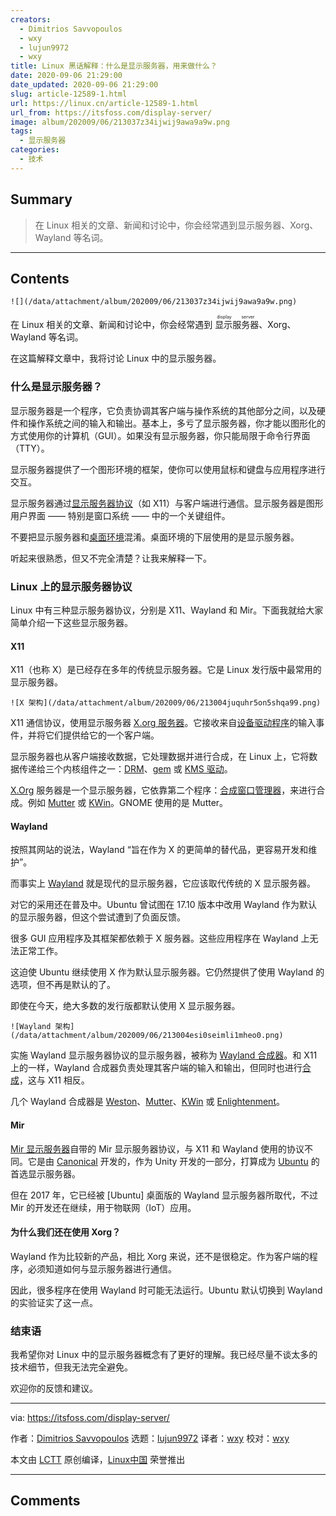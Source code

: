 ```yaml
---
creators:
  - Dimitrios Savvopoulos
  - wxy
  - lujun9972
  - wxy
title: Linux 黑话解释：什么是显示服务器，用来做什么？
date: 2020-09-06 21:29:00
date_updated: 2020-09-06 21:29:00
slug: article-12589-1.html
url: https://linux.cn/article-12589-1.html
url_from: https://itsfoss.com/display-server/
image: album/202009/06/213037z34ijwij9awa9a9w.png
tags:
  - 显示服务器
categories:
  - 技术
---
```


## Summary

> 在 Linux 相关的文章、新闻和讨论中，你会经常遇到显示服务器、Xorg、Wayland 等名词。

***

<!-- more -->

## Contents

`![](/data/attachment/album/202009/06/213037z34ijwij9awa9a9w.png)`

在 Linux 相关的文章、新闻和讨论中，你会经常遇到<ruby> 显示服务器 <rt>  display server </rt></ruby>、Xorg、Wayland 等名词。

在这篇解释文章中，我将讨论 Linux 中的显示服务器。

### 什么是显示服务器？

显示服务器是一个程序，它负责协调其客户端与操作系统的其他部分之间，以及硬件和操作系统之间的输入和输出。基本上，多亏了显示服务器，你才能以图形化的方式使用你的计算机（GUI）。如果没有显示服务器，你只能局限于命令行界面（TTY）。

显示服务器提供了一个图形环境的框架，使你可以使用鼠标和键盘与应用程序进行交互。

显示服务器通过[显示服务器协议](https://en.wikipedia.org/wiki/X_Window_System_core_protocol)（如 X11）与客户端进行通信。显示服务器是图形用户界面 —— 特别是窗口系统 —— 中的一个关键组件。

不要把显示服务器和[桌面环境](https://linux.cn/article-12579-1.html)混淆。桌面环境的下层使用的是显示服务器。

听起来很熟悉，但又不完全清楚？让我来解释一下。

### Linux 上的显示服务器协议

Linux 中有三种显示服务器协议，分别是 X11、Wayland 和 Mir。下面我就给大家简单介绍一下这些显示服务器。

#### X11

X11（也称 X）是已经存在多年的传统显示服务器。它是 Linux 发行版中最常用的显示服务器。

`![X 架构](/data/attachment/album/202009/06/213004juquhr5on5shqa99.png)`

X11 通信协议，使用显示服务器 [X.org 服务器](https://en.wikipedia.org/wiki/X.Org_Server)。它接收来自[设备驱动程序](https://en.wikipedia.org/wiki/Device_driver)的输入事件，并将它们提供给它的一个客户端。

显示服务器也从客户端接收数据，它处理数据并进行合成，在 Linux 上，它将数据传递给三个内核组件之一：[DRM](https://en.wikipedia.org/wiki/Direct_Rendering_Manager)、[gem](https://en.wikipedia.org/wiki/Graphics_Execution_Manager) 或 [KMS 驱动](https://en.wikipedia.org/wiki/KMS_driver)。

[X.Org](http://X.Org) 服务器是一个显示服务器，它依靠第二个程序：[合成窗口管理器](https://en.wikipedia.org/wiki/Compositing_window_manager)，来进行合成。例如 [Mutter](https://en.wikipedia.org/wiki/Mutter_(window_manager)) 或 [KWin](https://en.wikipedia.org/wiki/KWin)。GNOME 使用的是 Mutter。

#### Wayland

按照其网站的说法，Wayland “旨在作为 X 的更简单的替代品，更容易开发和维护”。

而事实上 [Wayland](https://wayland.freedesktop.org/) 就是现代的显示服务器，它应该取代传统的 X 显示服务器。

对它的采用还在普及中。Ubuntu 曾试图在 17.10 版本中改用 Wayland 作为默认的显示服务器，但这个尝试遭到了负面反馈。

很多 GUI 应用程序及其框架都依赖于 X 服务器。这些应用程序在 Wayland 上无法正常工作。

这迫使 Ubuntu 继续使用 X 作为默认显示服务器。它仍然提供了使用 Wayland 的选项，但不再是默认的了。

即使在今天，绝大多数的发行版都默认使用 X 显示服务器。

`![Wayland 架构](/data/attachment/album/202009/06/213004esi0seimli1mheo0.png)`

实施 Wayland 显示服务器协议的显示服务器，被称为 [Wayland 合成器](https://en.wikipedia.org/wiki/Wayland_compositor)。和 X11 上的一样，Wayland 合成器负责处理其客户端的输入和输出，但同时也进行[合成](https://en.wikipedia.org/wiki/Compositing)，这与 X11 相反。

几个 Wayland 合成器是 [Weston](https://en.wikipedia.org/wiki/Weston_(software))、[Mutter](https://en.wikipedia.org/wiki/Mutter_(software))、[KWin](https://en.wikipedia.org/wiki/KWin) 或 [Enlightenment](https://en.wikipedia.org/wiki/Enlightenment_(software))。

#### Mir

[Mir 显示服务器](https://mir-server.io/)自带的 Mir 显示服务器协议，与 X11 和 Wayland 使用的协议不同。它是由 [Canonical](https://canonical.com/) 开发的，作为 Unity 开发的一部分，打算成为 [Ubuntu](https://itsfoss.com/install-ubuntu/) 的首选显示服务器。

但在 2017 年，它已经被 [Ubuntu] 桌面版的 Wayland 显示服务器所取代，不过 Mir 的开发还在继续，用于物联网（IoT）应用。

#### 为什么我们还在使用 Xorg？

Wayland 作为比较新的产品，相比 Xorg 来说，还不是很稳定。作为客户端的程序，必须知道如何与显示服务器进行通信。

因此，很多程序在使用 Wayland 时可能无法运行。Ubuntu 默认切换到 Wayland 的实验证实了这一点。

### 结束语

我希望你对 Linux 中的显示服务器概念有了更好的理解。我已经尽量不谈太多的技术细节，但我无法完全避免。

欢迎你的反馈和建议。

---

via: <https://itsfoss.com/display-server/>

作者：[Dimitrios Savvopoulos](https://itsfoss.com/author/dimitrios/) 选题：[lujun9972](https://github.com/lujun9972) 译者：[wxy](https://github.com/wxy) 校对：[wxy](https://github.com/wxy)

本文由 [LCTT](https://github.com/LCTT/TranslateProject) 原创编译，[Linux中国](https://linux.cn/) 荣誉推出

***

## Comments
